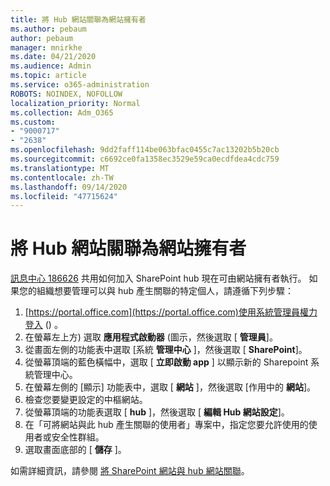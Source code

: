 ```yaml
---
title: 將 Hub 網站關聯為網站擁有者
ms.author: pebaum
author: pebaum
manager: mnirkhe
ms.date: 04/21/2020
ms.audience: Admin
ms.topic: article
ms.service: o365-administration
ROBOTS: NOINDEX, NOFOLLOW
localization_priority: Normal
ms.collection: Adm_O365
ms.custom:
- "9000717"
- "2638"
ms.openlocfilehash: 9dd2faff114be063bfac0455c7ac13202b5b20cb
ms.sourcegitcommit: c6692ce0fa1358ec3529e59ca0ecdfdea4cdc759
ms.translationtype: MT
ms.contentlocale: zh-TW
ms.lasthandoff: 09/14/2020
ms.locfileid: "47715624"
---
```

# <a name="associate-hub-sites-as-site-owner"></a>將 Hub 網站關聯為網站擁有者

[訊息中心 186626](https://admin.microsoft.com/Adminportal/Home?source=applauncher#/MessageCenter?id=MC186626) 共用如何加入 SharePoint hub 現在可由網站擁有者執行。 如果您的組織想要管理可以與 hub 產生關聯的特定個人，請遵循下列步驟： 

1. [https://portal.office.com](https://portal.office.com)使用系統管理員權力登入 () 。
2. 在螢幕左上方) 選取 **應用程式啟動器** (圖示，然後選取 [ **管理員**]。
3. 從畫面左側的功能表中選取 [系統 **管理中心** ]，然後選取 [ **SharePoint**]。
4. 從螢幕頂端的藍色橫幅中，選取 [ **立即啟動 app** ] 以顯示新的 Sharepoint 系統管理中心。
5. 在螢幕左側的 [顯示] 功能表中，選取 [ **網站** ]，然後選取 [作用中的 **網站**]。
6. 檢查您要變更設定的中樞網站。
7. 從螢幕頂端的功能表選取 [ **hub** ]，然後選取 [ **編輯 Hub 網站設定**]。
8. 在「可將網站與此 hub 產生關聯的使用者」專案中，指定您要允許使用的使用者或安全性群組。
9. 選取畫面底部的 [ **儲存** ]。

如需詳細資訊，請參閱 [將 SharePoint 網站與 hub 網站關聯](https://support.office.com/article/associate-a-sharepoint-site-with-a-hub-site-ae0009fd-af04-4d3d-917d-88edb43efc05)。 